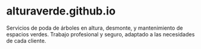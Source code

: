 # alturaverde.github.io
Servicios de poda de árboles en altura, desmonte, y mantenimiento de espacios verdes. Trabajo profesional y seguro, adaptado a las necesidades de cada cliente.
